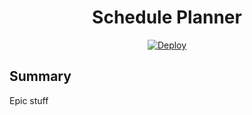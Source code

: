 <h1 align="center">Schedule Planner</h1>

<div align="center">

[![Deploy](https://github.com/landris006/schedule-planner/actions/workflows/deploy.yml/badge.svg)](https://github.com/landris006/schedule-planner/actions/workflows/deploy.yml)

</div>

## Summary

Epic stuff
